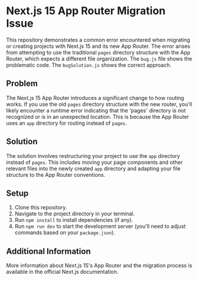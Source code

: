 # Next.js 15 App Router Migration Issue

This repository demonstrates a common error encountered when migrating or creating projects with Next.js 15 and its new App Router.  The error arises from attempting to use the traditional `pages` directory structure with the App Router, which expects a different file organization.  The `bug.js` file shows the problematic code. The `bugSolution.js` shows the correct approach.

## Problem

The Next.js 15 App Router introduces a significant change to how routing works.  If you use the old `pages` directory structure with the new router, you'll likely encounter a runtime error indicating that the 'pages' directory is not recognized or is in an unexpected location. This is because the App Router uses an `app` directory for routing instead of `pages`.

## Solution

The solution involves restructuring your project to use the `app` directory instead of `pages`.  This includes moving your page components and other relevant files into the newly created `app` directory and adapting your file structure to the App Router conventions.

## Setup

1. Clone this repository.
2. Navigate to the project directory in your terminal.
3. Run `npm install` to install dependencies (if any).
4. Run `npm run dev` to start the development server (you'll need to adjust commands based on your `package.json`).

## Additional Information

More information about Next.js 15's App Router and the migration process is available in the official Next.js documentation.